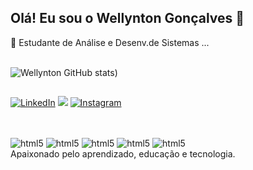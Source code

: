 ## Olá! Eu sou o Wellynton Gonçalves 👋<br/>


🌱 Estudante de Análise e Desenv.de Sistemas ...<br/>
<br/>

![Wellynton GitHub stats](https://github-readme-stats.vercel.app/api?username=wellyntongoncalves&show_icons=true&theme=dark))
<br/>


## 

[![LinkedIn](https://img.shields.io/badge/LinkedIn-0077B5?style=for-the-badge&logo=linkedin&logoColor=white)](https://www.linkedin.com/in/wellyntongoncalves/)
 <a href = "mailto:wellyntong09@gmail.com"><img src="https://img.shields.io/badge/-Gmail-%23333?style=for-the-badge&logo=gmail&logoColor=white" target="_blank"></a>
[![Instagram](https://img.shields.io/badge/Instagram-E4405F?style=for-the-badge&logo=instagram&logoColor=white)](https://www.instagram.com/wellynton._/)
<br/>



## 

<div style="display: inline_block"<><br/>

 <img align="center" alt="html5" src="https://img.shields.io/badge/HTML5-E34F26?style=for-the-badge&logo=html5&logoColor=white" />
 <img align="center" alt="html5" src="https://img.shields.io/badge/CSS3-1572B6?style=for-the-badge&logo=css3&logoColor=white" />
 <img align="center" alt="html5" src="https://img.shields.io/badge/Java-ED8B00?style=for-the-badge&logo=openjdk&logoColor=white" />
 <img align="center" alt="html5" src="https://img.shields.io/badge/JavaScript-323330?style=for-the-badge&logo=javascript&logoColor=F7DF1E"/>
 <img align="center" alt="html5" src="https://img.shields.io/badge/MySQL-00000F?style=for-the-badge&logo=mysql&logoColor=white" /><br/>
 Apaixonado pelo aprendizado, educação e tecnologia.
